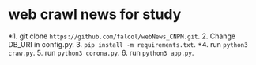 # web crawl news for study
*1. git clone `https://github.com/falcol/webNews_CNPM.git`.
2. Change DB_URI in config.py.
3. `pip install -m requirements.txt`. 
*4. run `python3 craw.py`.
5. run `python3 corona.py`.
6. run `python3 app.py`.

